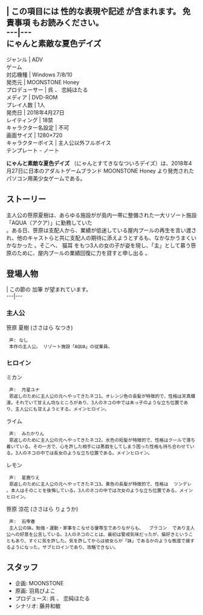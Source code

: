 |  この項目には **性的な表現や記述** が含まれます。  免責事項  もお読みください。  
---|---  
にゃんと素敵な夏色デイズ  
---  
ジャンル  |  ADV   
ゲーム  
対応機種  |  Windows 7/8/10   
発売元  |  MOONSTONE Honey   
プロデューサー  |  呉  、  恋純ほたる   
メディア  |  DVD-ROM   
プレイ人数  |  1人   
発売日  |  2018年4月27日   
レイティング  |  18禁   
キャラクター名設定  |  不可   
画面サイズ  |  1280×720   
キャラクターボイス  |  主人公以外フルボイス   
テンプレート  \-  ノート  
  
**にゃんと素敵な夏色デイズ** （にゃんとすてきななついろデイズ）は、2018年4月27日に日本のアダルトゲームブランド  MOONSTONE Honey
より発売されたパソコン用美少女ゲームである。

##  ストーリー  

主人公の笹原夏樹は、あらゆる施設がが島内一帯に整備された一大リゾート施設「AQUA（アクア）」に勤務していた  
。ある日、笹原は支配人から、業績が低迷している屋内プールの再生を言い渡され、他のキャストらと共に支配人の期待に添えようとするも、なかなかうまくいかなかった
  。そこへ、  猫耳  をもつ3人の女の子が姿を現し、「主」として慕う笹原のために、屋内プールの業績回復に力を貸すと申し出る    。

##  登場人物  

|  この節の  加筆  が望まれています。  
---|---  
  
###  主人公  

笹原 夏樹 (ささはら なつき)

     声: なし 
     本作の主人公。 リゾート施設「AQUA」の従業員。 

###  ヒロイン  

ミカン

     声:  月星ユナ   
     恩返しのために主人公の元へやってきたネコ1。オレンジ色の長髪が特徴的で、性格は天真爛漫。それでいて甘えん坊なところがあり、3人のネコの中では末っ子のような立ち位置であり、主人公にも甘えようとする。メインヒロイン。 
ライム

     声:  みたかりん   
     恩返しのために主人公の元へやってきたネコ2。水色の短髪が特徴的で、性格はクールで落ち着いている。その一方で、心を許した相手には悪戯をしてしまう困った性格も持ち合わせている。3人のネコの中では長女のような立ち位置である。メインヒロイン。 
レモン

     声:  星鹿りえ   
     恩返しのために主人公の元へやってきたネコ3。黄色の長髪が特徴的で、性格は  ツンデレ  。本人はそのことを後悔している。3人のネコの中では次女のような立ち位置である。メインヒロイン。 
笹原 涼花 (ささはら りょうか)

     声:  石雫春 
     主人公の妹。勉強・運動・家事をこなせる優等生でありながらも、  ブラコン  であり主人公への好意を公言している。3人のネコのことは、最初は警戒気味だったが、猫好きということもあり、すぐに気を許した。気を許してからは彼女らが「妹」であるかのような態度で接するようになった。サブヒロインであり、攻略できない。 

##  スタッフ  

  * 企画: MOONSTONE 
  * 原画:  羽鳥ぴよこ 
  * プロデュース:  呉  、  恋純ほたる 
  * シナリオ:  藤井和敏 

